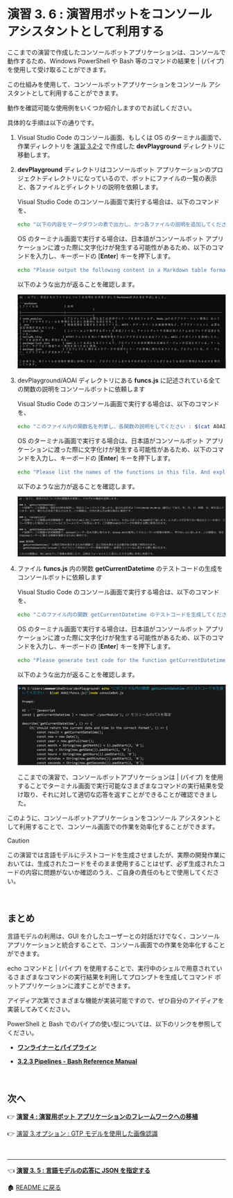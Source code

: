 # 演習 3. 6 : 演習用ボットをコンソール アシスタントとして利用する

ここまでの演習で作成したコンソールボットアプリケーションは、コンソールで動作するため、Windows PowerShell や Bash 等のコマンドの結果を | (パイプ) を使用して受け取ることができます。

この仕組みを使用して、コンソールボットアプリケーションをコンソール アシスタントとして利用することができます。

動作を確認可能な使用例をいくつか紹介しますのでお試しください。

具体的な手順は以下の通りです。

1. Visual Studio Code のコンソール画面、もしくは OS のターミナル画面で、作業ディレクトリを [演習 3.2-2](Ex03-1.md#%E3%82%BF%E3%82%B9%E3%82%AF-2-http-client-%E3%83%84%E3%83%BC%E3%83%AB%E3%81%AB%E3%82%88%E3%82%8B%E5%91%BC%E3%81%B3%E5%87%BA%E3%81%97%E3%81%AE%E7%A2%BA%E8%AA%8D) で作成した **devPlayground** ディレクトリに移動します。

2. **devPlayground** ディレクトリはコンソールボット アプリケーションのプロジェクトディレクトリになっているので、ボットにファイルの一覧の表示と、各ファイルとディレクトリの説明を依頼します。

    Visual Studio Code のコンソール画面で実行する場合は、以下のコマンドを、

    ```bash
    echo "以下の内容をマークダウンの表で出力し、かつ各ファイルの説明を追加してください: $(ls)"|node consoleBot.js
    ```

    OS のターミナル画面で実行する場合は、日本語がコンソールボット アプリケーションに渡った際に文字化けが発生する可能性があるため、以下のコマンドを入力し、キーボードの \[**Enter**\] キーを押下します。

    ```bash
    echo "Please output the following content in a Markdown table format. And explain each files with Japanese.: $(ls)"|node consoleBot.js
    ```

    以下のような出力が返ることを確認します。

    ![コンソールボットによる ls コマンドのフォーマット](images/cmdResponse_ls.png)

3. devPlayground/AOAI ディレクトリにある **funcs.js** に記述されている全ての関数の説明をコンソールボットに依頼します

    Visual Studio Code のコンソール画面で実行する場合は、以下のコマンドを、

    ```bash
    echo "このファイル内の関数名を列挙し、各関数の説明をしてください : $(cat AOAI/funcs.js)"|node consoleBot.js
    ```

    OS のターミナル画面で実行する場合は、日本語がコンソールボット アプリケーションに渡った際に文字化けが発生する可能性があるため、以下のコマンドを入力し、キーボードの \[**Enter**\] キーを押下します。

    ```bash
    echo "Please list the names of the functions in this file. And explain each files with Japanese. : $(cat AOAI/funcs.js)"|node consoleBot.js
    ```

    以下のような出力が返ることを確認します。

    ![コンソールボットによる funcs.js ファイルのフォーマット](images/cmdResponse_cat.png)

4. ファイル **funcs.js** 内の関数 **getCurrentDatetime** のテストコードの生成をコンソールボットに依頼します

     Visual Studio Code のコンソール画面で実行する場合は、以下のコマンドを、

    ```bash
    echo "このファイル内の関数 getCurrentDatetime のテストコードを生成してください : $(cat AOAI/funcs.js)"|node consoleBot.js
    ```

    OS のターミナル画面で実行する場合は、日本語がコンソールボット アプリケーションに渡った際に文字化けが発生する可能性があるため、以下のコマンドを入力し、キーボードの \[**Enter**\] キーを押下します。

    ```bash
    echo "Please generate test code for the function getCurrentDatetime in this file.: $(cat AOAI/funcs.js)"|node consoleBot.js
    ```

    以下のような出力が返ることを確認します。

    ![コンソールボットによる funcs.js ファイルのフォーマット](images/cmdResponse_testcode.png)

    ここまでの演習で、コンソールボットアプリケーションは | (パイプ) を使用することでターミナル画面で実行可能なさまざまなコマンドの実行結果を受け取り、それに対して適切な応答を返すことができることが確認できました。

このように、コンソールボットアプリケーションをコンソール アシスタントとして利用することで、コンソール画面での作業を効率化することができます。

>[!CAUTION]
>この演習では言語モデルにテストコードを生成させましたが、実際の開発作業においては、生成されたコードをそのまま使用することはせず、必ず生成されたコードの内容に問題がないか確認のうえ、ご自身の責任のもとで使用してください。

<br>

## まとめ

言語モデルの利用は、GUI を介したユーザーとの対話だけでなく、コンソール アプリケーションと統合することで、コンソール画面での作業を効率化することができます。

echo コマンドと | (パイプ) を使用することで、実行中のシェルで用意されているさまざまなコマンドの実行結果を利用してプロンプトを生成してコマンド ボットアプリケーションに渡すことができます。

アイディア次第でさまざまな機能が実装可能ですので、ぜひ自分のアイディアを実装してみてください。

PowerShell と Bash でのパイプの使い型については、以下のリンクを参照してください。

* [**ワンライナーとパイプライン**](https://learn.microsoft.com/ja-jp/powershell/scripting/learn/ps101/04-pipelines?view=powershell-7.4)

* [**3.2.3 Pipelines - Bash Reference Manual**](https://www.gnu.org/software/bash/manual/bash.html#Pipelines)

<br>

## 次へ

👉 [**演習 4 : 演習用ボット アプリケーションのフレームワークへの移植**](Ex04-0.md)

👉 [演習 3.オプション : GTP モデルを使用した画像認識](Ex03-op-1.md)


<br>

<hr>

👈 [**演習 3. 5 : 言語モデルの応答に JSON を指定する** ](Ex03-5.md)

🏚️ [README に戻る](README.md)

